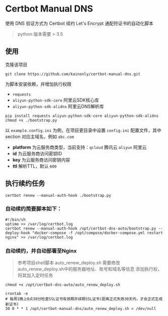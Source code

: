# Certbot Manual DNS

使用 DNS 验证方式为 Certbot 续约 Let's Encrypt 通配符证书的自动化脚本 

> python 版本需要 > 3.5

## 使用

克隆该项目

```shell script
git clone https://github.com/kainonly/certbot-manual-dns.git
```

为脚本安装依赖，并增加执行权限

- `requests`
- `aliyun-python-sdk-core` 阿里云SDK核心库
- `aliyun-python-sdk-alidns` 阿里云DNS解析库

```shell script
pip install requests aliyun-python-sdk-core aliyun-python-sdk-alidns
chmod +x ./bootstrap.py
```

以 `example.config.ini` 为例，在项目更目录中设置 `config.ini` 配置文件，其中 section 对应主域名，例如 `abc.com`

- **platform** 为云服务商类型，当前支持：`qcloud` 腾讯云 `aliyun` 阿里云
- **id** 为云服务商访问密钥ID
- **key** 为云服务商访问密钥内容
- **ttl** 解析TTL，默认 `600`

## 执行续约任务

```shell script
certbot renew --manual-auth-hook ./bootstrap.py
```

### 自动续约简要脚本如下：
```shell script
#!/bin/sh
uptime >> /var/log/certbot.log
certbot renew --manual-auth-hook /opt/certbot-dns-auto/bootstrap.py --deploy-hook "docker-compose -f /opt/compose/docker-compose.yml restart nginx" >> /var/log/certbot.log
```

### 自动续约，并自动部署至Nginx
> 参考项目shell脚本 auto_renew_deploy.sh
> 需要修改auto_renew_deploy.sh中的服务器地址、账号和域名等信息
添加执行权，将其加入定时任务
```shell script
chmod +x /opt/certbot-dns-auto/auto_renew_deploy.sh

crontab -e
# 每周1晚上0点30分检查SSL证书有效期并续期SSL证书(距离正式失效30天内，才会正式生成新证书)
30 0 * * 1 /opt/certbot-manual-dns/auto_renew_deploy.sh > /dev/null
```
